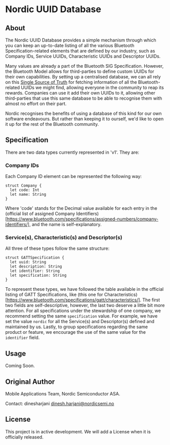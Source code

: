 # Nordic UUID Database

## About

The Nordic UUID Database provides a simple mechanism through which you can keep an up-to-date listing of all the various Bluetooth Specification-related elements that are defined by our industry, such as Company IDs, Service UUIDs, Characteristic UUIDs and Descriptor UUIDs.

Many values are already a part of the Bluetooth SIG Specification. However, the Bluetooth Model allows for third-parties to define custom UUIDs for their own capabilities. By setting up a centralised database, we can all rely on this [Single Source of Truth](https://en.wikipedia.org/wiki/Single_source_of_truth) for fetching information of all the Bluetooth-related UUIDs we might find, allowing everyone in the community to reap its rewards. Companies can use it add their own UUIDs to it, allowing other third-parties that use this same database to be able to recognise them with almost no effort on their part.

Nordic recognises the benefits of using a database of this kind for our own software endeavours. But rather than keeping it to ourself, we'd like to open it up for the rest of the Bluetooth community.

## Specification

There are two data types currently represented in 'v1'. They are:

### Company IDs

Each Company ID element can be represented the following way:

```
struct Company {
  let code: Int
  let name: String
}
```

Where 'code' stands for the Decimal value available for each entry in the (official list of assigned Company Identifiers)[https://www.bluetooth.com/specifications/assigned-numbers/company-identifiers/], and the name is self-explanatory.

### Service(s), Characteristic(s) and Descriptor(s)

All three of these types follow the same structure:

```
struct GATTSpecification {
  let uuid: String
  let description: String
  let identifier: String
  let specification: String
}
```

To represent these types, we have followed the table available in the official listing of GATT Specifications, like (this one for Characteristics)[https://www.bluetooth.com/specifications/gatt/characteristics/]. The first two fields are self-descriptive, however, the last two deserve a little bit more attention. For all specifications under the stewardship of one company, we recommend setting the same `specification` value. For example, we have set the value `nordic` for all the Service(s) and Descriptor(s) defined and maintained by us. Lastly, to group specifications regarding the same product or feature, we encourage the use of the same value for the `identifier` field.

## Usage

Coming Soon.

## Original Author

Mobile Applications Team, Nordic Semiconductor ASA.

Contact: dinesharjani <dinesh.harjani@nordicsemi.no>

## License

This project is in active development. We will add a License when it is officially released.
